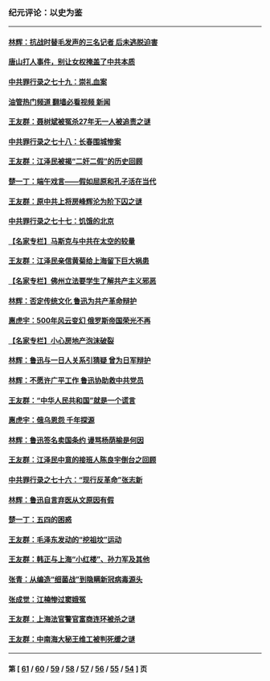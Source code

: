 ### 纪元评论：以史为鉴
---
#### [林辉：抗战时替毛发声的三名记者 后未逃脱迫害](../../pages/nsc1028/n13761727.md?06180330) 
#### [唐山打人事件，别让女权掩盖了中共本质](../../pages/nsc1028/n13757588.md?06180330) 
#### [中共罪行录之七十九：崇礼血案](../../pages/nsc1028/n13757521.md?06180330) 
#### [油管热门频道 翻墙必看视频 新闻](ok?06180330)
#### [王友群：聂树斌被冤杀27年无一人被追责之谜](../../pages/nsc1028/n13757410.md?06180330) 
#### [中共罪行录之七十八：长春围城惨案](../../pages/nsc1028/n13753340.md?06180330) 
#### [王友群：江泽民被揭“二奸二假”的历史回顾](../../pages/nsc1028/n13752541.md?06180330) 
#### [楚一丁：端午戏言——假如屈原和孔子活在当代](../../pages/nsc1028/n13751814.md?06180330) 
#### [王友群：原中共上将房峰辉沦为阶下囚之谜](../../pages/nsc1028/n13746271.md?06180330) 
#### [中共罪行录之七十七：饥饿的北京](../../pages/nsc1028/n13742533.md?06180330) 
#### [【名家专栏】马斯克与中共在太空的较量](../../pages/nsc1028/n13741595.md?06180330) 
#### [王友群：江泽民亲信黄菊给上海留下巨大祸患](../../pages/nsc1028/n13738097.md?06180330) 
#### [【名家专栏】佛州立法要学生了解共产主义邪恶](../../pages/nsc1028/n13739214.md?06180330) 
#### [林辉：否定传统文化 鲁迅为共产革命辩护](../../pages/nsc1028/n13738481.md?06180330) 
#### [惠虎宇：500年风云变幻 俄罗斯帝国荣光不再](../../pages/nsc1028/n13738652.md?06180330) 
#### [【名家专栏】小心房地产泡沫破裂](../../pages/nsc1028/n13736895.md?06180330) 
#### [林辉：鲁迅与一日人关系引猜疑 曾为日军辩护](../../pages/nsc1028/n13736182.md?06180330) 
#### [林辉：不愿许广平工作 鲁迅协助救中共党员](../../pages/nsc1028/n13732075.md?06180330) 
#### [王友群：“中华人民共和国”就是一个谎言](../../pages/nsc1028/n13729052.md?06180330) 
#### [惠虎宇：俄乌恩怨 千年探源](../../pages/nsc1028/n13727306.md?06180330) 
#### [林辉：鲁迅签名卖国条约 谩骂杨荫榆是何因](../../pages/nsc1028/n13728824.md?06180330) 
#### [王友群：江泽民中意的接班人陈良宇倒台之回顾](../../pages/nsc1028/n13727137.md?06180330) 
#### [中共罪行录之七十六：“现行反革命”张志新](../../pages/nsc1028/n13726926.md?06180330) 
#### [林辉：鲁迅自言弃医从文原因有假](../../pages/nsc1028/n13727240.md?06180330) 
#### [楚一丁：五四的困惑](../../pages/nsc1028/n13725250.md?06180330) 
#### [王友群：毛泽东发动的“挖祖坟”运动](../../pages/nsc1028/n13723639.md?06180330) 
#### [王友群：韩正与上海“小红楼”、孙力军及其他](../../pages/nsc1028/n13719454.md?06180330) 
#### [张青：从编造“细菌战”到隐瞒新冠病毒源头](../../pages/nsc1028/n13713424.md?06180330) 
#### [张成觉：江楠惨过窦娥冤](../../pages/nsc1028/n13713593.md?06180330) 
#### [王友群：上海法官警官富商连环被杀之谜](../../pages/nsc1028/n13712763.md?06180330) 
#### [王友群：中南海大秘王维工被判死缓之谜](../../pages/nsc1028/n13705201.md?06180330) 

---
#### 第 [ [61](./61.md?06180330) / [60](./60.md?06180330) / [59](./59.md?06180330) / [58](./58.md?06180330) / [57](./57.md?06180330) / [56](./56.md?06180330) / [55](./55.md?06180330) / [54](./54.md?06180330) ] 页
